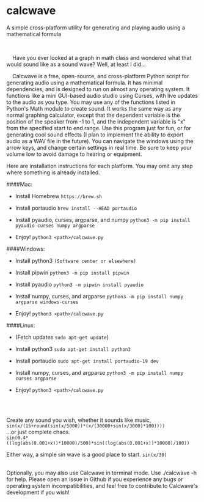 # calcwave
A simple cross-platform utility for generating and playing audio using a mathematical formula
<br>


<br/>


&nbsp;&nbsp;&nbsp;&nbsp;Have you ever looked at a graph in math class and wondered what that would sound like as a sound wave? Well, at least I did... 

&nbsp;&nbsp;&nbsp;&nbsp;Calcwave is a free, open-source, and cross-platform Python script for generating audio using a mathematical formula. It has minimal dependencies, and is designed to run on almost any operating system. It functions like a mini GUI-based audio studio using Curses, with live updates to the audio as you type. You may use any of the functions listed in Python's Math module to create sound. It works the same way as any normal graphing calculator, except that the dependent variable is the position of the speaker from -1 to 1, and the independent variable is "x" from the specified start to end range. Use this program just for fun, or for generating cool sound effects (I plan to implement the ability to export audio as a WAV file in the future). You can navigate the windows using the arrow keys, and change certain settings in real time. Be sure to keep your volume low to avoid damage to hearing or equipment.

Here are installation instructions for each platform.
You may omit any step where something is already installed.

####Mac:

* Install Homebrew ```https://brew.sh```

* Install portaudio ```brew install --HEAD portaudio```

* Install pyaudio, curses, argparse, and numpy ```python3 -m pip install pyaudio curses numpy argparse```

* Enjoy! ```python3 <path>/calcwave.py```

####Windows:
* Install python3 ```(Software center or elsewhere)```

* Install pipwin ```python3 -m pip install pipwin```

* Install pyaudio ```python3 -m pipwin install pyaudio```

* Install numpy, curses, and argparse ```python3 -m pip install numpy argparse windows-curses```

* Enjoy! ```python3 <path>/calcwave.py```

####Linux:
* (Fetch updates ```sudo apt-get update```)

* Install python3 ```sudo apt-get install python3```

* Install portaudio ```sudo apt-get install portaudio-19 dev```

* Install numpy, curses, and argparse ```python3 -m pip install numpy curses argparse```

* Enjoy! ```python3 <path>/calcwave.py```
<br>

<br/>

Create any sound you wish, whether it sounds like music,  
```sin(x/(15+round(sin(x/5000))*(x/(30000+sin(x/3000)*100))))```  
...or just complete chaos.  
```sin(0.4*((log(abs(0.001+x))*10000)/500)*sin((log(abs(0.001+x))*10000)/100))```  

Either way, a simple sin wave is a good place to start.
```sin(x/30)```
<br>

<br/>
Optionally, you may also use Calcwave in terminal mode. Use ./calcwave -h for help. Please open an issue in Github if you experience any bugs or operating system incompatibilities, and feel free to contribute to Calcwave's development if you wish!

